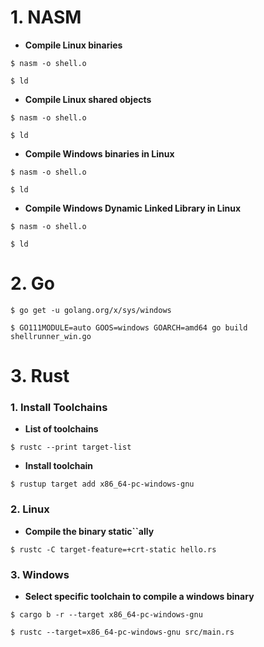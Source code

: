 # 1. NASM

* **Compile Linux binaries**

`$ nasm -o shell.o`

`$ ld`

* **Compile Linux shared objects**

`$ nasm -o shell.o`

`$ ld`

* **Compile Windows binaries in Linux**

`$ nasm -o shell.o`

`$ ld`

* **Compile Windows Dynamic Linked Library in Linux**

`$ nasm -o shell.o`

`$ ld`

# 2. Go

`$ go get -u golang.org/x/sys/windows`

`$ GO111MODULE=auto GOOS=windows GOARCH=amd64 go build shellrunner_win.go`

# 3. Rust

### 1. Install Toolchains

* **List of toolchains**

`$ rustc --print target-list`

* **Install toolchain**

`$ rustup target add x86_64-pc-windows-gnu`

### 2. Linux

* **Compile the binary static``ally**

`$ rustc -C target-feature=+crt-static hello.rs`

### 3. Windows

* **Select specific toolchain to compile a windows binary**

`$ cargo b -r --target x86_64-pc-windows-gnu`

`$ rustc --target=x86_64-pc-windows-gnu src/main.rs`